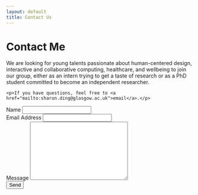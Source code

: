 ```yaml
---
layout: default
title: Contact Us
---
```


<div id="contact">
  <h1 class="pageTitle">Contact Me</h1>
  <div class="contactContent">
     <p> We are looking for young talents passionate about human-centered design, interactive and collaborative computing, healthcare, and wellbeing to join our group, either as an intern trying to get a taste of research or as a PhD student committed to become an independent researcher.  </p>

    <p>If you have questions, feel free to <a href="mailto:sharon.ding@glasgow.ac.uk">email</a>.</p>
  </div>
  <form action="http://formspree.io/your@mail.com" method="POST">
    <label for="name">Name</label>
    <input type="text" id="name" name="name" class="full-width"><br>
    <label for="email">Email Address</label>
    <input type="email" id="email" name="_replyto" class="full-width"><br>
    <label for="message">Message</label>
    <textarea name="message" id="message" cols="30" rows="10" class="full-width"></textarea><br>
    <input type="submit" value="Send" class="button">
  </form>
</div>
